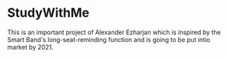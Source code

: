 # StudyWithMe
This is an important project of Alexander Ezharjan which is inspired by the Smart Band's long-seat-reminding function and is going to be put intio market by 2021.
